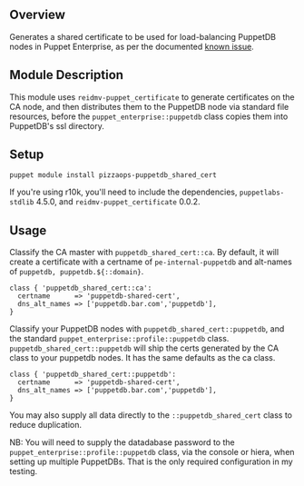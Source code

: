 ## Overview

Generates a shared certificate to be used for load-balancing PuppetDB nodes in Puppet Enterprise, as per the documented [known issue](https://docs.puppetlabs.com/pe/3.7/release_notes_known_issues.html#puppetdb-behind-a-load-balancer-causes-puppet-server-errors).

## Module Description

This module uses `reidmv-puppet_certificate` to generate certificates on the CA node, and then distributes them to the PuppetDB node via standard file resources, before the `puppet_enterprise::puppetdb` class copies them into PuppetDB's ssl directory.

## Setup

`puppet module install pizzaops-puppetdb_shared_cert`

If you're using r10k, you'll need to include the dependencies, `puppetlabs-stdlib` 4.5.0, and `reidmv-puppet_certificate` 0.0.2.

## Usage

Classify the CA master with `puppetdb_shared_cert::ca`. By default, it will create a certificate with a certname of `pe-internal-puppetdb` and alt-names of `puppetdb, puppetdb.${::domain}`.

```
class { 'puppetdb_shared_cert::ca':
  certname      => 'puppetdb-shared-cert',
  dns_alt_names => ['puppetdb.bar.com','puppetdb'],
}
```

Classify your PuppetDB nodes with `puppetdb_shared_cert::puppetdb`, and the standard `puppet_enterprise::profile::puppetdb` class. `puppetdb_shared_cert::puppetdb` will ship the certs generated by the CA class to your puppetdb nodes. It has the same defaults as the ca class.

```
class { 'puppetdb_shared_cert::puppetdb':
  certname      => 'puppetdb-shared-cert',
  dns_alt_names => ['puppetdb.bar.com','puppetdb'],
}
```

You may also supply all data directly to the `::puppetdb_shared_cert` class to reduce duplication.

NB: You will need to supply the datadabase password to the `puppet_enterprise::profile::puppetdb` class, via the console or hiera, when setting up multiple PuppetDBs. That is the only required configuration in my testing.
